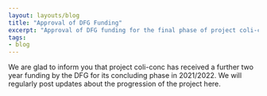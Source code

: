 ```yaml
---
layout: layouts/blog
title: "Approval of DFG Funding"
excerpt: "Approval of DFG funding for the final phase of project coli-conc (2021/2022)"
tags:
- blog
---
```


We are glad to inform you that project coli-conc has received a further two year funding by the DFG for its concluding phase in 2021/2022. We will regularly post updates about the progression of the project here.
